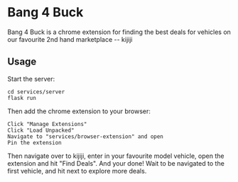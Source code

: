 # Bang 4 Buck

Bang 4 Buck is a chrome extension for finding the best deals for vehicles on our favourite 2nd hand marketplace -- kijiji

## Usage

Start the server:

```
cd services/server
flask run
```

Then add the chrome extension to your browser:

```
Click "Manage Extensions"
Click "Load Unpacked"
Navigate to "services/browser-extension" and open
Pin the extension
```

Then navigate over to kijiji, enter in your favourite model vehicle, open the extension and hit "Find Deals".
And your done! Wait to be navigated to the first vehicle, and hit next to explore more deals.
